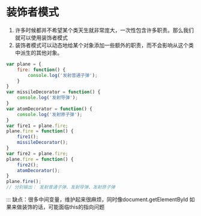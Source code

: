 # 装饰者模式
1. 许多时候都并不希望某个类天生就非常庞大，一次性包含许多职责。那么我们就可以使用装饰者模式
2. 装饰者模式可以动态地给某个对象添加一些额外的职责，而不会影响从这个类中派生的其他对象。

```javascript
var plane = {
    fire: function() {
        console.log('发射普通子弹');
    }
}
var missileDecorator = function() {
    console.log('发射导弹');
}
var atomDecorator = function() {
    console.log('发射原子弹');
}
var fire1 = plane.fire;
plane.fire = function() {
    fire1();
    missileDecorator();
}
var fire2 = plane.fire;
plane.fire = function() {
    fire2();
    atomDecorator();
}
plane.fire();
// 分别输出： 发射普通子弹、发射导弹、发射原子弹
```
::: 缺点：很多中间变量，维护起来很麻烦，同时像document.getElementById 如果来做装饰的话，可能面临this的指向问题